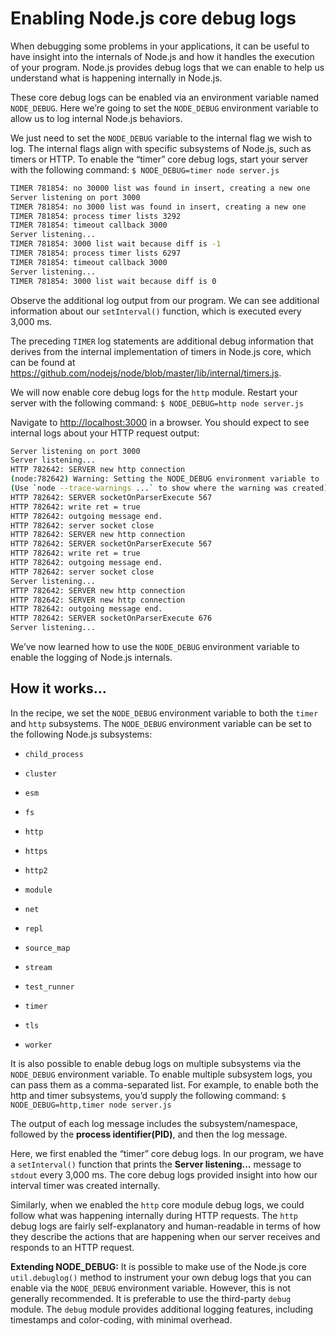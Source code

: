 # Enabling Node.js core debug logs

When debugging some problems in your applications, it can be useful to have insight into the internals
of Node.js and how it handles the execution of your program. Node.js provides debug logs that we
can enable to help us understand what is happening internally in Node.js.

These core debug logs can be enabled via an environment variable named `NODE_DEBUG`. Here
we’re going to set the `NODE_DEBUG` environment variable to allow us to log internal Node.js behaviors.

We just need to set the `NODE_DEBUG` variable to the internal flag we wish to log. The internal
flags align with specific subsystems of Node.js, such as timers or HTTP. To enable the “timer”
core debug logs, start your server with the following command:
`$ NODE_DEBUG=timer node server.js`

```Bash
TIMER 781854: no 30000 list was found in insert, creating a new one
Server listening on port 3000
TIMER 781854: no 3000 list was found in insert, creating a new one
TIMER 781854: process timer lists 3292
TIMER 781854: timeout callback 3000
Server listening...
TIMER 781854: 3000 list wait because diff is -1
TIMER 781854: process timer lists 6297
TIMER 781854: timeout callback 3000
Server listening...
TIMER 781854: 3000 list wait because diff is 0
```

Observe the additional log output from our program. We can see additional information about
our `setInterval()` function, which is executed every 3,000 ms.

The preceding `TIMER` log statements are additional debug information that derives from the
internal implementation of timers in Node.js core, which can be found at
<https://github.com/nodejs/node/blob/master/lib/internal/timers.js>.

We will now enable core debug logs for the `http` module. Restart your server with the
following command:
`$ NODE_DEBUG=http node server.js`

Navigate to <http://localhost:3000> in a browser. You should expect to see internal
logs about your HTTP request output:

```Bash
Server listening on port 3000
Server listening...
HTTP 782642: SERVER new http connection
(node:782642) Warning: Setting the NODE_DEBUG environment variable to 'http' can expose sensitive data (such as passwords, tokens and authentication headers) in the resulting log.
(Use `node --trace-warnings ...` to show where the warning was created)
HTTP 782642: SERVER socketOnParserExecute 567
HTTP 782642: write ret = true
HTTP 782642: outgoing message end.
HTTP 782642: server socket close
HTTP 782642: SERVER new http connection
HTTP 782642: SERVER socketOnParserExecute 567
HTTP 782642: write ret = true
HTTP 782642: outgoing message end.
HTTP 782642: server socket close
Server listening...
HTTP 782642: SERVER new http connection
HTTP 782642: SERVER new http connection
HTTP 782642: outgoing message end.
HTTP 782642: SERVER socketOnParserExecute 676
Server listening...
```

We’ve now learned how to use the `NODE_DEBUG` environment variable to enable the logging of
Node.js internals.

## How it works…

In the recipe, we set the `NODE_DEBUG` environment variable to both the `timer` and `http` subsystems.
The `NODE_DEBUG` environment variable can be set to the following Node.js subsystems:

- `child_process`

- `cluster`

- `esm`

- `fs`

- `http`

- `https`

- `http2`

- `module`

- `net`

- `repl`

- `source_map`

- `stream`

- `test_runner`

- `timer`

- `tls`

- `worker`

It is also possible to enable debug logs on multiple subsystems via the `NODE_DEBUG` environment
variable. To enable multiple subsystem logs, you can pass them as a comma-separated list. For example,
to enable both the http and timer subsystems, you’d supply the following command:
`$ NODE_DEBUG=http,timer node server.js`

The output of each log message includes the subsystem/namespace, followed by the **process identifier(PID)**,
and then the log message.

Here, we first enabled the “timer” core debug logs. In our program, we have a `setInterval()`
function that prints the **Server listening...** message to `stdout` every 3,000 ms. The core debug logs
provided insight into how our interval timer was created internally.

Similarly, when we enabled the `http` core module debug logs, we could follow what was happening
internally during HTTP requests. The `http` debug logs are fairly self-explanatory and human-readable
in terms of how they describe the actions that are happening when our server receives and responds
to an HTTP request.

**Extending NODE_DEBUG:**
It is possible to make use of the Node.js core `util.debuglog()` method to instrument your
own debug logs that you can enable via the `NODE_DEBUG` environment variable. However,
this is not generally recommended. It is preferable to use the third-party `debug` module.
The `debug` module provides additional logging features, including timestamps and color-coding, with minimal overhead.
